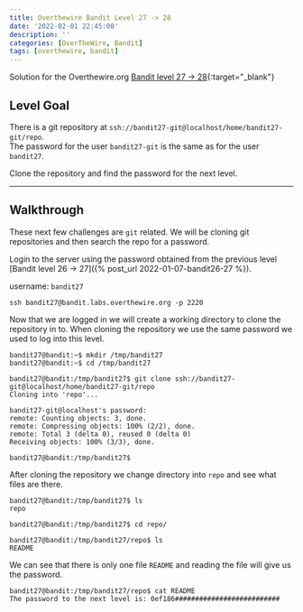 ```yaml
---
title: Overthewire Bandit Level 27 -> 28
date: '2022-02-01 22:45:00'
description: ''
categories: [OverTheWire, Bandit]
tags: [overthewire, bandit]
---
```


Solution for the Overthewire.org [Bandit level 27 -> 28](https://overthewire.org/wargames/bandit/bandit28.html){:target="\_blank"}

## Level Goal

There is a git repository at `ssh://bandit27-git@localhost/home/bandit27-git/repo`.  
The password for the user `bandit27-git` is the same as for the user `bandit27`.

Clone the repository and find the password for the next level.

---

## Walkthrough

These next few challenges are `git` related. We will be cloning git repositories and then search the repo for a password.

Login to the server using the password obtained from the previous level [Bandit level 26 -> 27]({% post_url 2022-01-07-bandit26-27 %}). 

username: `bandit27` 

```ssh
ssh bandit27@bandit.labs.overthewire.org -p 2220
```

Now that we are logged in we will create a working directory to clone the repository in to. When cloning the repository we use the same password we used to log into this level.

```console
bandit27@bandit:~$ mkdir /tmp/bandit27
bandit27@bandit:~$ cd /tmp/bandit27

bandit27@bandit:/tmp/bandit27$ git clone ssh://bandit27-git@localhost/home/bandit27-git/repo
Cloning into 'repo'...

bandit27-git@localhost's password:
remote: Counting objects: 3, done.
remote: Compressing objects: 100% (2/2), done.
remote: Total 3 (delta 0), reused 0 (delta 0)
Receiving objects: 100% (3/3), done.

bandit27@bandit:/tmp/bandit27$
```

After cloning the repository we change directory into `repo` and see what files are there.

```console
bandit27@bandit:/tmp/bandit27$ ls
repo

bandit27@bandit:/tmp/bandit27$ cd repo/

bandit27@bandit:/tmp/bandit27/repo$ ls
README

```

We can see that there is only one file `README` and reading the file will give us the password.

```console
bandit27@bandit:/tmp/bandit27/repo$ cat README 
The password to the next level is: 0ef186##########################
```
